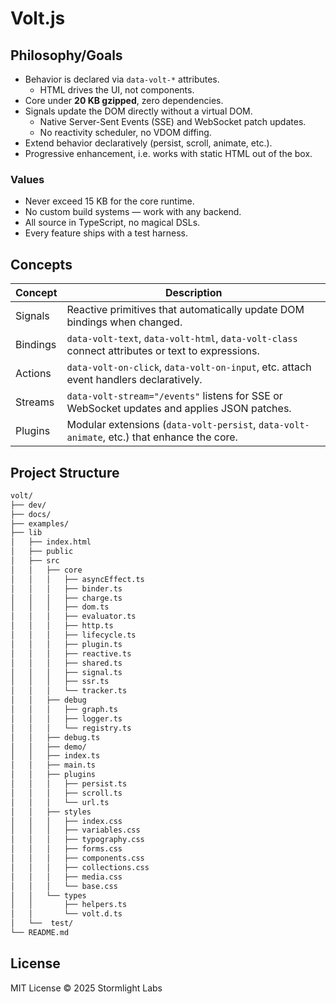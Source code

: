 # Volt.js

## Philosophy/Goals

- Behavior is declared via `data-volt-*` attributes.
    - HTML drives the UI, not components.
- Core under **20 KB gzipped**, zero dependencies.
- Signals update the DOM directly without a virtual DOM.
    - Native Server-Sent Events (SSE) and WebSocket patch updates.
    - No reactivity scheduler, no VDOM diffing.
- Extend behavior declaratively (persist, scroll, animate, etc.).
- Progressive enhancement, i.e. works with static HTML out of the box.

### Values

- Never exceed 15 KB for the core runtime.
- No custom build systems — work with any backend.
- All source in TypeScript, no magical DSLs.
- Every feature ships with a test harness.

## Concepts

| Concept  | Description                                                                                       |
| -------- | ------------------------------------------------------------------------------------------------- |
| Signals  | Reactive primitives that automatically update DOM bindings when changed.                          |
| Bindings | `data-volt-text`, `data-volt-html`, `data-volt-class` connect attributes or text to expressions.  |
| Actions  | `data-volt-on-click`, `data-volt-on-input`, etc. attach event handlers declaratively.             |
| Streams  | `data-volt-stream="/events"` listens for SSE or WebSocket updates and applies JSON patches.       |
| Plugins  | Modular extensions (`data-volt-persist`, `data-volt-animate`, etc.) that enhance the core.        |

## Project Structure

```sh
volt/
├── dev/
├── docs/
├── examples/
├── lib
│   ├── index.html
│   ├── public
│   ├── src
│   │   ├── core
│   │   │   ├── asyncEffect.ts
│   │   │   ├── binder.ts
│   │   │   ├── charge.ts
│   │   │   ├── dom.ts
│   │   │   ├── evaluator.ts
│   │   │   ├── http.ts
│   │   │   ├── lifecycle.ts
│   │   │   ├── plugin.ts
│   │   │   ├── reactive.ts
│   │   │   ├── shared.ts
│   │   │   ├── signal.ts
│   │   │   ├── ssr.ts
│   │   │   └── tracker.ts
│   │   ├── debug
│   │   │   ├── graph.ts
│   │   │   ├── logger.ts
│   │   │   └── registry.ts
│   │   ├── debug.ts
│   │   ├── demo/
│   │   ├── index.ts
│   │   ├── main.ts
│   │   ├── plugins
│   │   │   ├── persist.ts
│   │   │   ├── scroll.ts
│   │   │   └── url.ts
│   │   ├── styles
│   │   │   ├── index.css
│   │   │   ├── variables.css
│   │   │   ├── typography.css
│   │   │   ├── forms.css
│   │   │   ├── components.css
│   │   │   ├── collections.css
│   │   │   ├── media.css
│   │   │   └── base.css
│   │   └── types
│   │       ├── helpers.ts
│   │       └── volt.d.ts
│   └──  test/
└── README.md

```

## License

MIT License © 2025 Stormlight Labs
